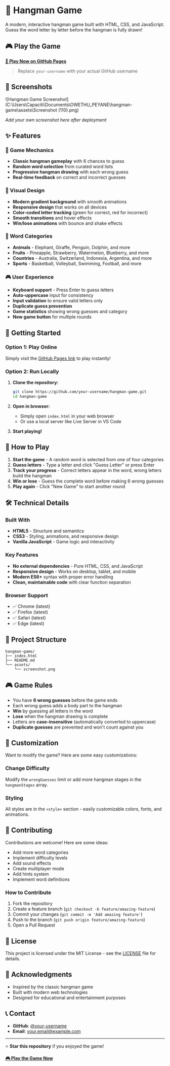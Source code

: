 # 🎯 Hangman Game

A modern, interactive hangman game built with HTML, CSS, and JavaScript. Guess the word letter by letter before the hangman is fully drawn!

## 🎮 Play the Game

**[🚀 Play Now on GitHub Pages](https://otty98.github.io/hangman-game/)**

> Replace `your-username` with your actual GitHub username

## 📸 Screenshots

![Hangman Game Screenshot](C:\Users\Capaciti\Documents\OWETHU_PEYANE\hangman-game\assets\Screenshot (110).png)

*Add your own screenshot here after deployment*

## ✨ Features

### 🎯 Game Mechanics
- **Classic hangman gameplay** with 6 chances to guess
- **Random word selection** from curated word lists
- **Progressive hangman drawing** with each wrong guess
- **Real-time feedback** on correct and incorrect guesses

### 🎨 Visual Design
- **Modern gradient background** with smooth animations
- **Responsive design** that works on all devices
- **Color-coded letter tracking** (green for correct, red for incorrect)
- **Smooth transitions** and hover effects
- **Win/lose animations** with bounce and shake effects

### 🎪 Word Categories
- **Animals** - Elephant, Giraffe, Penguin, Dolphin, and more
- **Fruits** - Pineapple, Strawberry, Watermelon, Blueberry, and more
- **Countries** - Australia, Switzerland, Indonesia, Argentina, and more
- **Sports** - Basketball, Volleyball, Swimming, Football, and more

### 🎮 User Experience
- **Keyboard support** - Press Enter to guess letters
- **Auto-uppercase** input for consistency
- **Input validation** to ensure valid letters only
- **Duplicate guess prevention** 
- **Game statistics** showing wrong guesses and category
- **New game button** for multiple rounds

## 🚀 Getting Started

### Option 1: Play Online
Simply visit the [GitHub Pages link](https://otty98.github.io/hangman-game/) to play instantly!

### Option 2: Run Locally
1. **Clone the repository:**
   ```bash
   git clone https://github.com/your-username/hangman-game.git
   cd hangman-game
   ```

2. **Open in browser:**
   - Simply open `index.html` in your web browser
   - Or use a local server like Live Server in VS Code

3. **Start playing!**

## 🎯 How to Play

1. **Start the game** - A random word is selected from one of four categories
2. **Guess letters** - Type a letter and click "Guess Letter" or press Enter
3. **Track your progress** - Correct letters appear in the word, wrong letters build the hangman
4. **Win or lose** - Guess the complete word before making 6 wrong guesses
5. **Play again** - Click "New Game" to start another round

## 🛠️ Technical Details

### Built With
- **HTML5** - Structure and semantics
- **CSS3** - Styling, animations, and responsive design
- **Vanilla JavaScript** - Game logic and interactivity

### Key Features
- **No external dependencies** - Pure HTML, CSS, and JavaScript
- **Responsive design** - Works on desktop, tablet, and mobile
- **Modern ES6+** syntax with proper error handling
- **Clean, maintainable code** with clear function separation

### Browser Support
- ✅ Chrome (latest)
- ✅ Firefox (latest)
- ✅ Safari (latest)
- ✅ Edge (latest)

## 📁 Project Structure

```
hangman-game/
├── index.html      
├── README.md          
└── assets/             
    └── screenshot.png
```

## 🎮 Game Rules

- You have **6 wrong guesses** before the game ends
- Each wrong guess adds a body part to the hangman
- **Win** by guessing all letters in the word
- **Lose** when the hangman drawing is complete
- Letters are **case-insensitive** (automatically converted to uppercase)
- **Duplicate guesses** are prevented and won't count against you

## 🎨 Customization

Want to modify the game? Here are some easy customizations:


### Change Difficulty
Modify the `wrongGuesses` limit or add more hangman stages in the `hangmanStages` array.

### Styling
All styles are in the `<style>` section - easily customizable colors, fonts, and animations.

## 🤝 Contributing

Contributions are welcome! Here are some ideas:
- Add more word categories
- Implement difficulty levels
- Add sound effects
- Create multiplayer mode
- Add hints system
- Implement word definitions

### How to Contribute
1. Fork the repository
2. Create a feature branch (`git checkout -b feature/amazing-feature`)
3. Commit your changes (`git commit -m 'Add amazing feature'`)
4. Push to the branch (`git push origin feature/amazing-feature`)
5. Open a Pull Request

## 📝 License

This project is licensed under the MIT License - see the [LICENSE](LICENSE) file for details.

## 🙏 Acknowledgments

- Inspired by the classic hangman game
- Built with modern web technologies
- Designed for educational and entertainment purposes

## 📞 Contact

- **GitHub**: [@your-username](https://github.com/otty98)
- **Email**: your.email@example.com

---

⭐ **Star this repository** if you enjoyed the game!

**[🎮 Play the Game Now](https://otty98.github.io/hangman-game/)**
